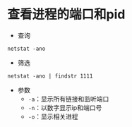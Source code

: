 # 查看进程的端口和pid
* 查询
```
netstat -ano
```
* 筛选
```
netstat -ano | findstr 1111
```
* 参数
  - `-a`：显示所有链接和监听端口
  - `-n`：以数字显示ip和端口号
  - `-o`：显示相关进程
